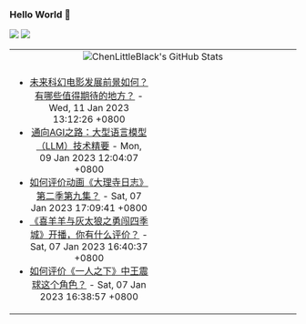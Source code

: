 ### Hello World 👋

[![](https://img.shields.io/badge/@ChenLittleBlack-1a6c81?style=flat&logo=java&logoColor=1a6c81&label=Java&colorA=ffffff)](https://www.java.com/)
[![](https://img.shields.io/badge/@ChenLittleBlack-41b883?style=flat&logo=vuedotjs&logoColor=41b883&label=Vue&colorA=ffffff)](https://cn.vuejs.org/)

<table>
<tr>
<td colspan="2" style="text-align: center;">
<img alt="ChenLittleBlack's GitHub Stats" src="https://github-readme-stats.vercel.app/api?username=ChenLittleBlack&show_icons=true&icon_color=CE1D2D&text_color=718096&bg_color=ffffff&hide_title=true" />
</td>
</tr>
<tr>
<td align="center" valign="middle">

<!-- START_SECTION:blog -->
* <a href='http://www.zhihu.com/question/574034920/answer/2839573454?utm_campaign=rss&utm_medium=rss&utm_source=rss&utm_content=title' target='_blank'>未来科幻电影发展前景如何？有哪些值得期待的地方？</a> - Wed, 11 Jan 2023 13:12:26 +0800
* <a href='http://zhuanlan.zhihu.com/p/597586623?utm_campaign=rss&utm_medium=rss&utm_source=rss&utm_content=title' target='_blank'>通向AGI之路：大型语言模型（LLM）技术精要</a> - Mon, 09 Jan 2023 12:04:07 +0800
* <a href='http://www.zhihu.com/question/577321573/answer/2834129926?utm_campaign=rss&utm_medium=rss&utm_source=rss&utm_content=title' target='_blank'>如何评价动画《大理寺日志》第二季第九集？</a> - Sat, 07 Jan 2023 17:09:41 +0800
* <a href='http://www.zhihu.com/question/574419216/answer/2833662743?utm_campaign=rss&utm_medium=rss&utm_source=rss&utm_content=title' target='_blank'>《喜羊羊与灰太狼之勇闯四季城》开播，你有什么评价？</a> - Sat, 07 Jan 2023 16:40:37 +0800
* <a href='http://www.zhihu.com/question/278187496/answer/2830707129?utm_campaign=rss&utm_medium=rss&utm_source=rss&utm_content=title' target='_blank'>如何评价《一人之下》中王震球这个角色？</a> - Sat, 07 Jan 2023 16:38:57 +0800
<!-- END_SECTION:blog -->

</td>
<td valign="middle" width="50%">

<!-- START_SECTION:douban -->

<!-- END_SECTION:douban -->

</td>
</tr>
</table>
